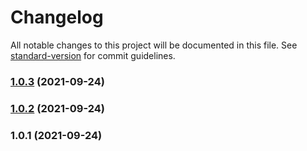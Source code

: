 # Changelog

All notable changes to this project will be documented in this file. See [standard-version](https://github.com/conventional-changelog/standard-version) for commit guidelines.

### [1.0.3](https://github.com/bdhakad/express-hello-world/compare/v1.0.2...v1.0.3) (2021-09-24)

### [1.0.2](https://github.com/bdhakad/express-hello-world/compare/v1.0.1...v1.0.2) (2021-09-24)

### 1.0.1 (2021-09-24)
